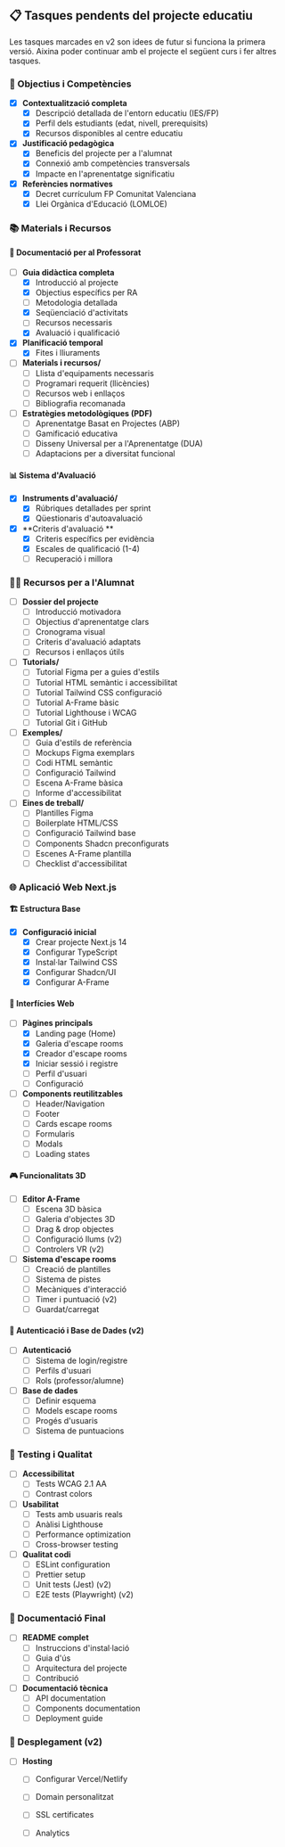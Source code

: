 ## 📋 Tasques pendents del projecte educatiu

Les tasques marcades en v2 son idees de futur si funciona la primera versió. Aixina poder continuar amb el projecte el següent curs i fer altres tasques.

### 🎯 Objectius i Competències
- [x] **Contextualització completa**
  - [x] Descripció detallada de l'entorn educatiu (IES/FP)
  - [x] Perfil dels estudiants (edat, nivell, prerequisits)
  - [x] Recursos disponibles al centre educatiu
  
- [x] **Justificació pedagògica**
  - [x] Beneficis del projecte per a l'alumnat
  - [x] Connexió amb competències transversals
  - [x] Impacte en l'aprenentatge significatiu

- [x] **Referències normatives**
  - [x] Decret currículum FP Comunitat Valenciana
  - [x] Llei Orgànica d'Educació (LOMLOE)

### 📚 Materials i Recursos

#### 📝 Documentació per al Professorat
- [ ] **Guia didàctica completa**
  - [x] Introducció al projecte
  - [x] Objectius específics per RA
  - [ ] Metodologia detallada
  - [x] Seqüenciació d'activitats
  - [ ] Recursos necessaris
  - [x] Avaluació i qualificació

- [x] **Planificació temporal**
  - [x] Fites i lliuraments

- [ ] **Materials i recursos/**
  - [ ] Llista d'equipaments necessaris
  - [ ] Programari requerit (llicències)
  - [ ] Recursos web i enllaços
  - [ ] Bibliografia recomanada

- [ ] **Estratègies metodològiques (PDF)**
  - [ ] Aprenentatge Basat en Projectes (ABP)
  - [ ] Gamificació educativa
  - [ ] Disseny Universal per a l'Aprenentatge (DUA)
  - [ ] Adaptacions per a diversitat funcional

#### 📊 Sistema d'Avaluació
- [x] **Instruments d'avaluació/**
  - [x] Rúbriques detallades per sprint
  - [x] Qüestionaris d'autoavaluació

- [x] **Criteris d'avaluació **
  - [x] Criteris específics per evidència
  - [x] Escales de qualificació (1-4)
  - [ ] Recuperació i millora

### 👨‍🎓 Recursos per a l'Alumnat

- [ ] **Dossier del projecte**
  - [ ] Introducció motivadora
  - [ ] Objectius d'aprenentatge clars
  - [ ] Cronograma visual
  - [ ] Criteris d'avaluació adaptats
  - [ ] Recursos i enllaços útils

- [ ] **Tutorials/**
  - [ ] Tutorial Figma per a guies d'estils
  - [ ] Tutorial HTML semàntic i accessibilitat
  - [ ] Tutorial Tailwind CSS configuració
  - [ ] Tutorial A-Frame bàsic
  - [ ] Tutorial Lighthouse i WCAG
  - [ ] Tutorial Git i GitHub

- [ ] **Exemples/**
  - [ ] Guia d'estils de referència
  - [ ] Mockups Figma exemplars
  - [ ] Codi HTML semàntic
  - [ ] Configuració Tailwind
  - [ ] Escena A-Frame bàsica
  - [ ] Informe d'accessibilitat

- [ ] **Eines de treball/**
  - [ ] Plantilles Figma
  - [ ] Boilerplate HTML/CSS
  - [ ] Configuració Tailwind base
  - [ ] Components Shadcn preconfigurats
  - [ ] Escenes A-Frame plantilla
  - [ ] Checklist d'accessibilitat

### 🌐 Aplicació Web Next.js

#### 🏗️ Estructura Base
- [x] **Configuració inicial**
  - [x] Crear projecte Next.js 14
  - [x] Configurar TypeScript
  - [x] Instal·lar Tailwind CSS
  - [x] Configurar Shadcn/UI
  - [x] Configurar A-Frame

#### 📱 Interfícies Web
- [ ] **Pàgines principals**
  - [x] Landing page (Home)
  - [x] Galeria d'escape rooms
  - [x] Creador d'escape rooms
  - [x] Iniciar sessió i registre
  - [ ] Perfil d'usuari
  - [ ] Configuració

- [ ] **Components reutilitzables**
  - [ ] Header/Navigation
  - [ ] Footer
  - [ ] Cards escape rooms
  - [ ] Formularis
  - [ ] Modals
  - [ ] Loading states

#### 🎮 Funcionalitats 3D
- [ ] **Editor A-Frame**
  - [ ] Escena 3D bàsica
  - [ ] Galeria d'objectes 3D
  - [ ] Drag & drop objectes
  - [ ] Configuració llums (v2)
  - [ ] Controlers VR (v2)

- [ ] **Sistema d'escape rooms**
  - [ ] Creació de plantilles
  - [ ] Sistema de pistes
  - [ ] Mecàniques d'interacció
  - [ ] Timer i puntuació (v2)
  - [ ] Guardat/carregat

#### 🔐 Autenticació i Base de Dades (v2)
- [ ] **Autenticació**
  - [ ] Sistema de login/registre
  - [ ] Perfils d'usuari
  - [ ] Rols (professor/alumne)

- [ ] **Base de dades**
  - [ ] Definir esquema
  - [ ] Models escape rooms
  - [ ] Progés d'usuaris
  - [ ] Sistema de puntuacions

### 🧪 Testing i Qualitat

- [ ] **Accessibilitat**
  - [ ] Tests WCAG 2.1 AA
  - [ ] Contrast colors

- [ ] **Usabilitat**
  - [ ] Tests amb usuaris reals
  - [ ] Anàlisi Lighthouse
  - [ ] Performance optimization
  - [ ] Cross-browser testing

- [ ] **Qualitat codi**
  - [ ] ESLint configuration
  - [ ] Prettier setup
  - [ ] Unit tests (Jest) (v2)
  - [ ] E2E tests (Playwright) (v2)

### 📖 Documentació Final

- [ ] **README complet**
  - [ ] Instruccions d'instal·lació
  - [ ] Guia d'ús
  - [ ] Arquitectura del projecte
  - [ ] Contribució

- [ ] **Documentació tècnica**
  - [ ] API documentation
  - [ ] Components documentation
  - [ ] Deployment guide

### 🚀 Desplegament (v2)

- [ ] **Hosting**
  - [ ] Configurar Vercel/Netlify
  - [ ] Domain personalitzat
  - [ ] SSL certificates
  - [ ] Analytics

